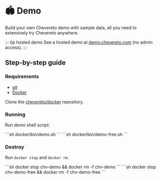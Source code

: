 # 🏟 Demo

Build your own Chevereto demo with sample data, all you need to extensively try Chevereto anywhere.

::: tip hosted demo
See a hosted demo at [demo.chevereto.com](https://demo.chevereto.com) (no admin access).
:::

## Step-by-step guide

### Requirements

* [git](https://git-scm.com/)
* [Docker](https://www.docker.com/get-started)

Clone the [chevereto/docker](https://github.com/chevereto/docker) repository.

### Running

Run demo shell script:

<code-group>
<code-block title="Paid">
```sh
docker/bin/demo.sh
```
</code-block>

<code-block title="Free">
```sh
docker/bin/demo-free.sh
```
</code-block>
</code-group>

### Destroy

Run `docker stop` and `docker rm`.

<code-group>
<code-block title="Paid">
```sh
docker stop chv-demo && docker rm -f chv-demo
```
</code-block>

<code-block title="Free">
```sh
docker stop chv-demo-free && docker rm -f chv-demo-free
```
</code-block>
</code-group>
